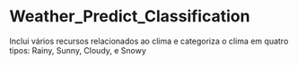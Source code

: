 # Weather_Predict_Classification
Inclui vários recursos relacionados ao clima e categoriza o clima em quatro tipos: Rainy, Sunny, Cloudy, e Snowy
